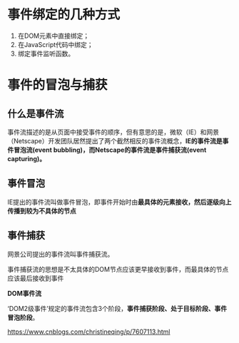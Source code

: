 # 事件绑定的几种方式

1. 在DOM元素中直接绑定；
2. 在JavaScript代码中绑定；
3. 绑定事件监听函数。

# 事件的冒泡与捕获

## 什么是事件流

事件流描述的是从页面中接受事件的顺序，但有意思的是，微软（IE）和网景（Netscape）开发团队居然提出了两个截然相反的事件流概念，**IE的事件流是事件冒泡流(event bubbling)，而Netscape的事件流是事件捕获流(event capturing)。**

## 事件冒泡

IE提出的事件流叫做事件冒泡，即事件开始时由**最具体的元素接收，然后逐级向上传播到较为不具体的节点**

## 事件捕获

网景公司提出的事件流叫事件捕获流。

事件捕获流的思想是不太具体的DOM节点应该更早接收到事件，而最具体的节点应该最后接收到事件



**DOM事件流**

 ‘DOM2级事件’规定的事件流包含3个阶段，**事件捕获阶段、处于目标阶段、事件冒泡阶段**。

https://www.cnblogs.com/christineqing/p/7607113.html